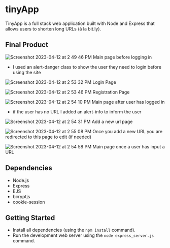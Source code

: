 # tinyApp

TinyApp is a full stack web application built with Node and Express that allows users to shorten long URLs (à la bit.ly).

## Final Product

![Screenshot 2023-04-12 at 2 49 46 PM](https://user-images.githubusercontent.com/68622003/231558637-82a39920-7a7c-45ad-81d1-eb2237ca2817.png)
Main page before logging in
- I used an alert-danger class to show the user they need to login before using the site


![Screenshot 2023-04-12 at 2 53 32 PM](https://user-images.githubusercontent.com/68622003/231559075-5fba69ef-fd57-4cf7-bae6-67b1d891ec69.png)
Login Page

![Screenshot 2023-04-12 at 2 53 46 PM](https://user-images.githubusercontent.com/68622003/231559656-06290834-3c41-47e3-b097-eb2ccd0e4c67.png)
Registration Page

![Screenshot 2023-04-12 at 2 54 10 PM](https://user-images.githubusercontent.com/68622003/231559899-522a1a67-adf3-4981-b940-9a7f501a029b.png)
Main page after user has logged in
- if the user has no URL I added an alert-info to inform the user


![Screenshot 2023-04-12 at 2 54 31 PM](https://user-images.githubusercontent.com/68622003/231560418-dcbef401-28cf-4fa1-a108-3490de6ca827.png)
Add a new url page

![Screenshot 2023-04-12 at 2 55 08 PM](https://user-images.githubusercontent.com/68622003/231560560-97108db6-635a-4117-9896-93426fa56083.png)
Once you add a new URL you are redirected to this page to edit (if needed)

![Screenshot 2023-04-12 at 2 54 58 PM](https://user-images.githubusercontent.com/68622003/231560514-c1e67213-e0bb-4596-aa1d-4d0a8b5d7f60.png)
Main page once a user has input a URL 
## Dependencies

- Node.js
- Express
- EJS
- bcryptjs
- cookie-session

## Getting Started

- Install all dependencies (using the `npm install` command).
- Run the development web server using the `node express_server.js` command.